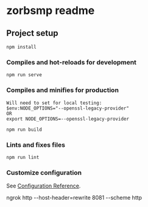 # zorbsmp readme

## Project setup
```
npm install
```

### Compiles and hot-reloads for development
```
npm run serve
```

### Compiles and minifies for production
```
Will need to set for local testing:
$env:NODE_OPTIONS="--openssl-legacy-provider"
OR
export NODE_OPTIONS=--openssl-legacy-provider

npm run build
```

### Lints and fixes files
```
npm run lint
```

### Customize configuration
See [Configuration Reference](https://cli.vuejs.org/config/).



ngrok http --host-header=rewrite 8081 --scheme http